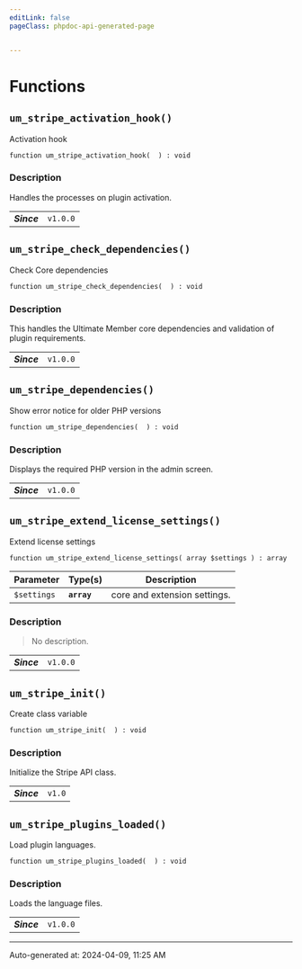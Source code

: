 ```yaml
---
editLink: false
pageClass: phpdoc-api-generated-page


---
```


# Functions

        
##  `um_stripe_activation_hook()`    

Activation hook

```php:no-line-numbers
function um_stripe_activation_hook(  ) : void
```



### Description

Handles the processes on plugin activation.

| | |
|:--------:| ----------- |
| ***Since*** |`v1.0.0`<br />|


        
##  `um_stripe_check_dependencies()`    

Check Core dependencies

```php:no-line-numbers
function um_stripe_check_dependencies(  ) : void
```



### Description

This handles the Ultimate Member core dependencies and validation of plugin requirements.

| | |
|:--------:| ----------- |
| ***Since*** |`v1.0.0`<br />|


        
##  `um_stripe_dependencies()`    

Show error notice for older PHP versions

```php:no-line-numbers
function um_stripe_dependencies(  ) : void
```



### Description

Displays the required PHP version in the admin screen.

| | |
|:--------:| ----------- |
| ***Since*** |`v1.0.0`<br />|


        
##  `um_stripe_extend_license_settings()`    

Extend license settings

```php:no-line-numbers
function um_stripe_extend_license_settings( array $settings ) : array
```

| Parameter | Type(s) | Description |
|-----------|------|-------------|
| `$settings` | **`array`** | core and extension settings. |


### Description

> No description.

| | |
|:--------:| ----------- |
| ***Since*** |`v1.0.0`<br />|


        
##  `um_stripe_init()`    

Create class variable

```php:no-line-numbers
function um_stripe_init(  ) : void
```



### Description

Initialize the Stripe API class.

| | |
|:--------:| ----------- |
| ***Since*** |`v1.0`<br />|


        
##  `um_stripe_plugins_loaded()`    

Load plugin languages.

```php:no-line-numbers
function um_stripe_plugins_loaded(  ) : void
```



### Description

Loads the language files.

| | |
|:--------:| ----------- |
| ***Since*** |`v1.0.0`<br />|




--------

<div class="page-edit">
    <div class="last-updated">
        <span class="prefix">Auto-generated at: </span>
        <span class="time">2024-04-09, 11:25 AM</span>
    </div>
</div>



